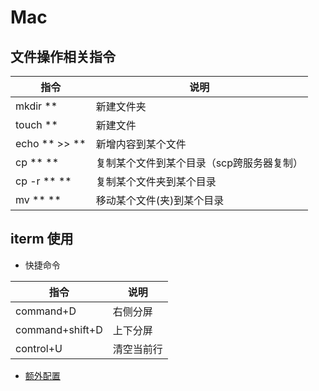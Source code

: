 # Mac

## 文件操作相关指令

| 指令 | 说明 |
| --- | --- |
| mkdir ** | 新建文件夹 |
| touch ** | 新建文件 |
| echo ** >> ** | 新增内容到某个文件 |
| cp ** ** | 复制某个文件到某个目录（scp跨服务器复制） |
| cp -r ** ** | 复制某个文件夹到某个目录 |
| mv ** ** | 移动某个文件(夹)到某个目录 |

## iterm 使用
* 快捷命令

| 指令 | 说明 |
| --- | --- |
| command+D | 右侧分屏 |
| command+shift+D | 上下分屏 |
| control+U | 清空当前行 |

* [额外配置](https://www.cnblogs.com/diyxiaoshitou/p/9017413.html)